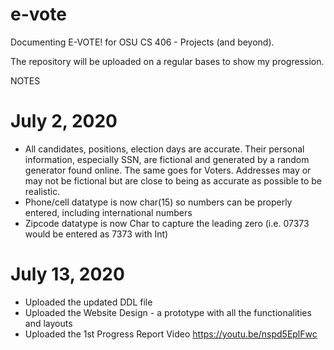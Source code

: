 # e-vote
Documenting E-VOTE! for OSU CS 406 - Projects (and beyond).

The repository will be uploaded on a regular bases to show my progression.

NOTES
# July 2, 2020
- All candidates, positions, election days are accurate. Their personal information, especially SSN, are fictional and generated by a random generator found online. The same goes for Voters. Addresses may or may not be fictional but are close to being as accurate as possible to be realistic.
- Phone/cell datatype is now char(15) so numbers can be properly entered, including international numbers
- Zipcode datatype is now Char to capture the leading zero (i.e. 07373 would be entered as 7373 with Int)

# July 13, 2020
- Uploaded the updated DDL file
- Uploaded the Website Design - a prototype with all the functionalities and layouts
- Uploaded the 1st Progress Report Video https://youtu.be/nspd5EplFwc


